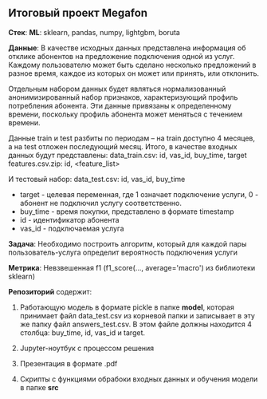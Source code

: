 ## Итоговый проект Megafon

**Стек**:
**ML**: sklearn, pandas, numpy, lightgbm, boruta

**Данные**:
В качестве исходных данных представлена информация об отклике абонентов на предложение подключения одной из услуг. Каждому пользователю может быть сделано несколько предложений в разное время, каждое из которых он может или принять, или отклонить.

Отдельным набором данных будет являться нормализованный анонимизированный набор признаков, характеризующий профиль потребления абонента. Эти данные привязаны к определенному времени, поскольку профиль абонента может меняться с течением времени.

Данные train и test разбиты по периодам – на train доступно 4 месяцев, а на test отложен последующий месяц.
Итого, в качестве входных данных будут представлены:
data_train.csv: id, vas_id, buy_time, target
features.csv.zip: id, <feature_list>

И тестовый набор:
data_test.csv: id, vas_id, buy_time
- target - целевая переменная, где 1 означает подключение услуги, 0 - абонент не подключил услугу соответственно.
- buy_time - время покупки, представлено в формате timestamp
- id - идентификатор абонента
- vas_id - подключаемая услуга

**Задача**:
Необходимо построить  алгоритм, который для каждой пары пользователь-услуга определит вероятность подключения услуги

**Метрика**:
Невзвешенная f1 (f1_score(..., average='macro') из библиотеки sklearn)

**Репозиторий** содержит:

1. Работающую модель в формате pickle в папке **model**, которая принимает файл data_test.csv из корневой папки и записывает в эту же папку файл answers_test.csv. В этом файле должны находится 4 столбца: buy_time, id, vas_id и target.

2. Jupyter-ноутбук с процессом решения

3. Презентация в формате .pdf
4. Скрипты с функциями обрабоки входных данных и обучения модели в папке **src**

